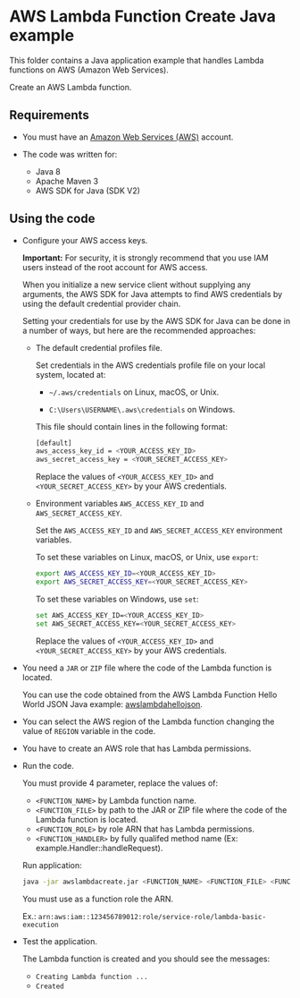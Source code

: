 # AWS Lambda Function Create Java example

This folder contains a Java application example that handles Lambda functions on AWS (Amazon Web Services).

Create an AWS Lambda function.

## Requirements

* You must have an [Amazon Web Services (AWS)](http://aws.amazon.com/) account.

* The code was written for:
 
  *  Java 8
  *  Apache Maven 3
  *  AWS SDK for Java (SDK V2)

## Using the code

* Configure your AWS access keys.

  **Important:** For security, it is strongly recommend that you use IAM users instead of the root account for AWS access.

  When you initialize a new service client without supplying any arguments, the AWS SDK for Java attempts to find AWS credentials by using the default credential provider chain.

  Setting your credentials for use by the AWS SDK for Java can be done in a number of ways, but here are the recommended approaches:

  * The default credential profiles file.
  
    Set credentials in the AWS credentials profile file on your local system, located at:

    * `~/.aws/credentials` on Linux, macOS, or Unix.

    * `C:\Users\USERNAME\.aws\credentials` on Windows.

    This file should contain lines in the following format:

    ```bash
    [default]
    aws_access_key_id = <YOUR_ACCESS_KEY_ID>
    aws_secret_access_key = <YOUR_SECRET_ACCESS_KEY>
    ```
    Replace the values of `<YOUR_ACCESS_KEY_ID>` and `<YOUR_SECRET_ACCESS_KEY>` by your AWS credentials.

  * Environment variables `AWS_ACCESS_KEY_ID` and `AWS_SECRET_ACCESS_KEY`.
  
    Set the `AWS_ACCESS_KEY_ID` and `AWS_SECRET_ACCESS_KEY` environment variables.

    To set these variables on Linux, macOS, or Unix, use `export`:

    ```bash
    export AWS_ACCESS_KEY_ID=<YOUR_ACCESS_KEY_ID>
    export AWS_SECRET_ACCESS_KEY=<YOUR_SECRET_ACCESS_KEY>
    ```

    To set these variables on Windows, use `set`:

    ```bash
    set AWS_ACCESS_KEY_ID=<YOUR_ACCESS_KEY_ID>
    set AWS_SECRET_ACCESS_KEY=<YOUR_SECRET_ACCESS_KEY>
    ```

    Replace the values of `<YOUR_ACCESS_KEY_ID>` and `<YOUR_SECRET_ACCESS_KEY>` by your AWS credentials.

* You need a `JAR` or `ZIP` file where the code of the Lambda function is located.

  You can use the code obtained from the AWS Lambda Function Hello World JSON Java example: [awslambdahellojson](/awslambdahellojson).

* You can select the AWS region of the Lambda function changing the value of `REGION` variable in the code.

* You have to create an AWS role that has Lambda permissions.

* Run the code.

  You must provide 4 parameter, replace the values of:
  
  * `<FUNCTION_NAME>`    by Lambda function name.
  * `<FUNCTION_FILE>`    by path to the JAR or ZIP file where the code of the Lambda function is located.
  * `<FUNCTION_ROLE>`    by role ARN that has Lambda permissions.
  * `<FUNCTION_HANDLER>` by fully qualifed method name (Ex: example.Handler::handleRequest).

  Run application:

  ```bash
  java -jar awslambdacreate.jar <FUNCTION_NAME> <FUNCTION_FILE> <FUNCTION_ROLE> <FUNCTION_HANDLER>
  ```

  You must use as a function role the ARN.

  Ex.: `arn:aws:iam::123456789012:role/service-role/lambda-basic-execution`

* Test the application.

  The Lambda function is created and you should see the messages:
  
  * `Creating Lambda function ...`
  * `Created`
